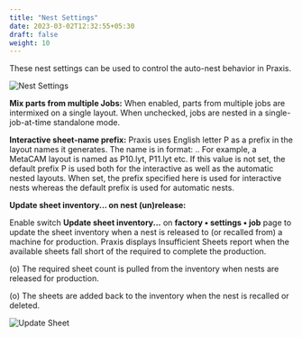 ```yaml
---
title: "Nest Settings"
date: 2023-03-02T12:32:55+05:30
draft: false
weight: 10
---
```


These nest settings can be used to control the auto-nest behavior in Praxis.

![Nest Settings](/images/NestSettings.png)

**Mix parts from multiple Jobs:** When enabled, parts from multiple jobs are intermixed on a single layout. When unchecked, jobs are nested in a single-job-at-time standalone mode.

**Interactive sheet-name prefix:** Praxis uses English letter P as a prefix in the layout names it generates. The name is in format: <Prefix><Running-Layout-Number>.<Extension>. For example, a MetaCAM layout is named as P10.lyt, P11.lyt etc. If this value is not set, the default prefix P is used both for the interactive as well as the automatic nested layouts. When set, the prefix specified here is used for interactive nests whereas the default prefix is used for automatic nests.

**Update sheet inventory... on nest (un)release:**

Enable switch **Update sheet inventory...** on **factory • settings • job** page to update the sheet inventory when a nest is released to (or recalled from) a machine for production. Praxis displays Insufficient Sheets report when the available sheets fall short of the required to complete the production.

  (o) The required sheet count is pulled from the inventory when nests are released for production.

  (o) The sheets are added back to the inventory when the nest is recalled or deleted.

![Update Sheet](/images/UpdateSheet.png)